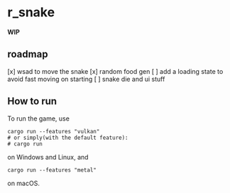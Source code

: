 # r_snake

**WIP**

## roadmap
[x] wsad to move the snake
[x] random food gen
[ ] add a loading state to avoid fast moving on starting
[ ] snake die and ui stuff

## How to run

To run the game, use

```
cargo run --features "vulkan"
# or simply(with the default feature):
# cargo run
```

on Windows and Linux, and

```
cargo run --features "metal"
```

on macOS.